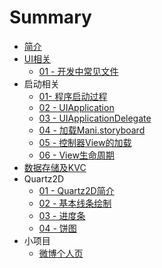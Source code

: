 # Summary

* [简介](README.md)
* [UI相关](chapter1.md)
   * [01 - 开发中常见文件](1.md)
* 启动相关
   * [01- 程序启动过程](f.md)
   * [02 - UIApplication](02_-.md)
   * [03 - UIApplicationDelegate](03_-_uiapplicationdelegate.md)
   * [04 - 加载Mani.storyboard](04_-_jia_zai_mani__storyboard.md)
   * [05 - 控制器View的加载](04_-_kong_zhi_qi_de_jia_zai.md)
   * [06 - View生命周期](06_-_viewsheng_ming_zhou_qi.md)
* [数据存储及KVC](shu_ju_cun_chu_ji_kevc.md)
* Quartz2D
   * [01 - Quartz2D简介](01_-_quartz2djian_jie.md)
   * [02 - 基本线条绘制](相关文件/iOS_笔记/`)
   * [03 - 进度条](02_-_jin_du_tiao.md)
   * [04 - 饼图](03_-_bing_tu.md)
* 小项目
   * [微博个人页](相关文件/iOS_笔记/23.md)

